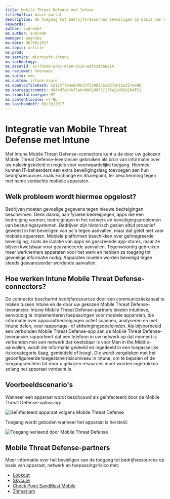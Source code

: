 ```yaml
---
title: Mobile Threat Defense met Intune
titleSuffix: Azure portal
description: De toegang tot bedrijfsresources beveiligen op basis van apparaatrisico
keywords: 
author: andredm7
ms.author: andredm
manager: angrobe
ms.date: 06/09/2017
ms.topic: article
ms.prod: 
ms.service: microsoft-intune
ms.technology: 
ms.assetid: ac77b590-a7ec-45a0-9516-ebf5243b6210
ms.reviewer: heenamac
ms.suite: ems
ms.custom: intune-azure
ms.openlocfilehash: 52125f78ae8d0633f53002cb1507c615a327ee8b
ms.sourcegitcommit: d434dfab7ef7a6c4082d675717fa22d5581b4f51
ms.translationtype: HT
ms.contentlocale: nl-NL
ms.lasthandoff: 09/19/2017
---
```

# <a name="mobile-threat-defense-integration-with-intune"></a>Integratie van Mobile Threat Defense met Intune


Met Intune Mobile Threat Defense-connectors kunt u de door uw gekozen Mobile Threat Defense-leverancier gebruiken als bron van informatie over uw nalevingsbeleid en regels voor voorwaardelijke toegang. Hiermee kunnen IT-beheerders een extra beveiligingslaag toevoegen aan hun bedrijfsresources zoals Exchange en Sharepoint, ter bescherming tegen met name verdachte mobiele apparaten.

## <a name="what-problem-does-this-solve"></a>Welk probleem wordt hiermee opgelost?

Bedrijven moeten gevoelige gegevens tegen nieuwe bedreigingen beschermen. Denk daarbij aan fysieke bedreigingen, apps die een bedreiging vormen, bedreigingen in het netwerk en beveiligingsproblemen van besturingssystemen.
Bedrijven zijn historisch gezien altijd proactief geweest in het beveiligen van pc's tegen aanvallen, maar dat geldt niet voor mobiele apparaten. Mobiele platformen beschikken over geïntegreerde beveiliging, zoals de isolatie van apps en gescreende app-stores, maar ze blijven kwetsbaar voor geavanceerde aanvallen. Tegenwoordig gebruiken meer werknemers apparaten voor het werk en hebben ze toegang tot gevoelige informatie nodig. Apparaten moeten worden beveiligd tegen steeds geavanceerder wordende aanvallen.

## <a name="how-the-intune-mobile-threat-defense-connectors-work"></a>Hoe werken Intune Mobile Threat Defense-connectors?

De connector beschermt bedrijfsresources door een communicatiekanaal te maken tussen Intune en de door uw gekozen Mobile Threat Defense-leverancier. Intune Mobile Threat Defense-partners bieden intuïtieve, eenvoudig te implementeren toepassingen voor mobiele apparaten, die informatie over apparaatbedreigingen actief scannen, analyseren en met Intune delen, voor rapportage- of afdwingingsdoeleinden. Als bijvoorbeeld een verbonden Mobile Threat Defense-app aan de Mobile Threat Defense-leverancier rapporteert dat een telefoon in uw netwerk op dat moment is verbonden met een netwerk dat kwetsbaar is voor Man in the Middle-aanvallen, wordt die informatie gedeeld en ingedeeld in een toepasselijke risicocategorie (laag, gemiddeld of hoog). Die wordt vergeleken met het geconfigureerde toegestane risiconiveau in Intune, om te bepalen of de toegangsrechten tot door u gekozen resources moet worden ingetrokken zolang het apparaat verdacht is.

## <a name="sample-scenarios"></a>Voorbeeldscenario's

Wanneer een apparaat wordt beschouwd als geïnfecteerd door de Mobile Threat Defense-oplossing:

![Geïnfecteerd apparaat volgens Mobile Threat Defense](./media/MTD-image-1.png)

Toegang wordt geboden wanneer het apparaat is hersteld:

![Toegang verleend door Mobile Threat Defense](./media/MTD-image-2.png)

## <a name="mobile-threat-defense-partners"></a>Mobile Threat Defense-partners

Meer informatie over het beveiligen van de toegang tot bedrijfsresources op basis van apparaat, netwerk en toepassingsrisico met:

- [Lookout](lookout-mobile-threat-defense-connector.md)
- [Skycure](skycure-mobile-threat-defense-connector.md)
- [Check Point SandBlast Mobile](checkpoint-sandblast-mobile-mobile-threat-defense-connector.md)
- [Zimperium](zimperium-mobile-threat-defense-connector.md)